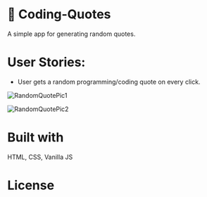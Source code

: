 # 📜 Coding-Quotes

A simple app for generating random quotes.

# User Stories: 

- User gets a random programming/coding quote on every click.

![RandomQuotePic1](https://user-images.githubusercontent.com/31965741/92002588-4cc6ac80-ed40-11ea-8a53-5b139b6a65f0.png)

![RandomQuotePic2](https://user-images.githubusercontent.com/31965741/92002601-50f2ca00-ed40-11ea-8b15-271a0b2a9af5.png)

# Built with 
HTML, CSS, Vanilla JS

# License 
